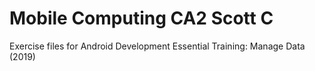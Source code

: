 # Mobile Computing CA2 Scott C
Exercise files for Android Development Essential Training: Manage Data (2019)
